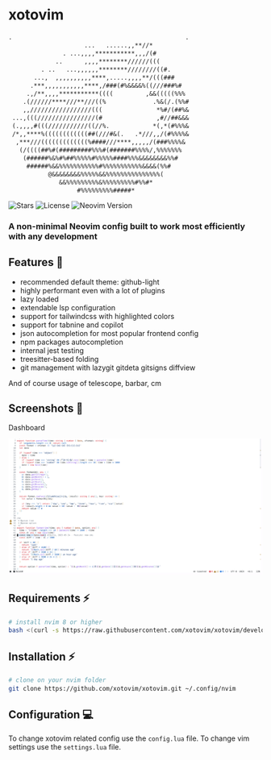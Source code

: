 # xotovim

```ascii
.                                                .
                     ...   ......,,**//*          
               . ...,,,,***********,,,/(#         
             ..      ,,,,********//////(((        
         . ..   ...,,,,,,********////////((#.     
       ...,  ,,,,,,,,,,****,.....,,,,**/(((###    
      .***,,,,,,,,,,,****,/###(#%&&&&%((///###%#  
     .,/**,,,,***********((((         ,&&(((((%%% 
    .(//////****///**///((%             .%&(/.(%%#
    ,,/////////////////(((               *%#/(##%&
 ...,(((////////////////(#               ,#//##&&&
 (.,,,,#(((///////////((//%.            *(,*(#%%%&
 /*,,****%((((((((((((##(///#&(.   .*///,,/(#%%%%&
  ,***///(((((((((((((%####///****,,,,,/(###%%%%& 
   (/((((##%#(#########%%%#(#######%%%%/,%%%%%%%  
    (######%&%#%##%%%%%#%%%%%####%%%&&&&&&&&%%#   
     ######%&&%%%%%%%%%%%#%%%%%%%%%%%&&&&(%%#     
           @&&&&&&&&%%%%%&&%%%%%%%%%%%%%%%(       
              &&%%%%%%%%%&%%%%%%%%%#%%#*          
                   #%%%%%%%%%#####*               
```

![Stars](https://img.shields.io/github/stars/xotovim/xotovim?style=for-the-badge)
![License](https://img.shields.io/github/license/xotovim/xotovim?style=for-the-badge)
![Neovim Version](https://img.shields.io/badge/For%20Neovim-0.9+-yellowgreen?style=for-the-badge&logo=neovim&logoColor=d8abbb&color=d8abbb)

### A non-minimal Neovim config built to work most efficiently with any development

## Features 💠

- recommended default theme: github-light
- highly performant even with a lot of plugins
- lazy loaded
- extendable lsp configuration
- support for tailwindcss with highlighted colors
- support for tabnine and copilot
- json autocompletion for most popular frontend config
- npm packages autocompletion
- internal jest testing
- treesitter-based folding
- git management with lazygit gitdeta gitsigns diffview

And of course usage of telescope, barbar, cm

## Screenshots 📸

Dashboard

![Dashboard](./.screenshots/1-alpha.png)

## Requirements ⚡️

```bash
# install nvim 8 or higher
bash <(curl -s https://raw.githubusercontent.com/xotovim/xotovim/development/.install/nvim.sh)
```


## Installation ⚡️

```bash
# clone on your nvim folder
git clone https://github.com/xotovim/xotovim.git ~/.config/nvim
```
 
## Configuration 💻

To change xotovim related config use the `config.lua` file.
To change vim settings use the `settings.lua` file.
